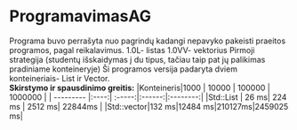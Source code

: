 # ProgramavimasAG
Programa  buvo perrašyta nuo pagrindų kadangi nepavyko pakeisti praeitos programos, pagal reikalavimus.
1.0L- listas
1.0VV- vektorius
Pirmoji strategija (studentų išskaidymas į du tipus, tačiau taip pat jų palikimas pradiniame konteineryje) 
Ši programos versija padaryta dviem konteineriais- List ir Vector.  
**Skirstymo ir spausdinimo greitis:**
|Konteineris|1000  | 10000  | 100000 | 1000000  | 
| --------- |:----:| :-----:|:------:|:--------:|
|Std::List  | 26 ms| 224 ms | 2512 ms| 22844ms  | 
|Std::vector|132 ms|12484 ms|210127ms|2459025 ms| 




